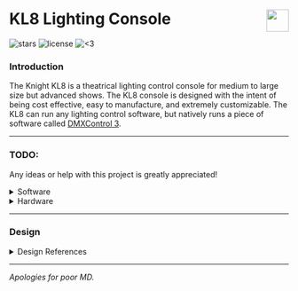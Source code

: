 # KL8 Lighting Console <img align=right height=40 src="https://o.remove.bg/downloads/6f2c4de2-b3a0-4a10-ad6d-098accee7d7a/2741D76E-D972-41E2-8C95-F68DE79C5C57-removebg-preview.png"/>
![stars](https://img.shields.io/github/stars/KnightsWhoSayNi0/kl8) ![license](https://img.shields.io/github/license/KnightsWhoSayNi0/kl8) ![<3](https://img.shields.io/badge/made%20w%2F-%3C3-pink)

### Introduction
The Knight KL8 is a theatrical lighting control console for medium to large size but advanced shows. The KL8 console is designed with the intent of being cost effective, easy to manufacture, and extremely customizable. The KL8 can run any lighting control software, but natively runs a piece of software called [DMXControl 3](https://www.dmxcontrol.org/en/).

____

### TODO:

Any ideas or help with this project is greatly appreciated!

<details>
	<summary>Software</summary>
	
#### DMXControl 3 Plugins to Make:
- Command Line Plugin
- Channel/Preset Fader Plugin
- Preset Direct Select Plugin (or easier creation in softdesk?)
- X Key Plugin
- Secondary Screen Softkey & Encoder Plugin
	
</details>

<details>
	<summary>Hardware</summary>

#### KL8 Hardware In Progress:
<details>
	<summary>Programming Keypad</summary>

(Revision 2)
<img align="right" width="604" height="307" src="https://user-images.githubusercontent.com/62893792/167036810-a7a4013f-8b68-461a-ba38-e66e676a0cd3.png">

Here is the current keypad layout design, a mix of an ETC Eos and grandMA3 face panel.
The main programming blocks are taken mostly from Eos and adapted to DMXControl 3.
The "X Key" block is taken from the grandMA consoles. These X keys will be fully configurable to do whatever the user likes with an intuitive GUI plugin for DMXControl 3. The screen on the left hand side is sandwiched between it's softkeys. These soft keys can relate to fixutre customization, encoder settings, or any function the user desires. There are 6 encoders (I might decide on only 4, but I'm not sure at this point) which are user assignable to fixture controls such as pan, tilt, color, or anything else.

This design was created using a tool called Keyboard Layout Editor. Feel free to [edit it for yourself](http://www.keyboard-layout-editor.com/#/gists/e030ad35cbfd43364c7b67a4cc7e4a10).

</details>
	
#### KL8 Hardware to Design:
- Body (Case)
- Programming Keypad Assembly
- Keyboard Assembly
- Fader Assembly
- Motherboard
- Connection Daughterboards
- I/O Boards
- Screen Assembly

</details>

____

### Design

<details>
	<summary>Design References</summary>
	
The KL8 console body design will mostly be derrived from grandMA3/2 and ETC Eos consoles.

Here are some of the reference images I'm using to design the KL8.

<img width="702" height="347" src="https://user-images.githubusercontent.com/62893792/164503343-f07e9156-be62-4ff7-a7b0-a60009f4dddd.png">
<img width="702" height="347" src="https://user-images.githubusercontent.com/62893792/167042384-b625fd58-107a-4cda-a4be-217f71fcd02a.png">
<img width="702" height="347" src="https://user-images.githubusercontent.com/62893792/167042381-c0313386-ac45-43fc-99e2-8e509575d867.png">
<img width="722" height="367" src="https://user-images.githubusercontent.com/62893792/167042383-09610658-e476-466d-9e67-f50a8049910c.png">

<p align="center">And last but not least...</p>
	
<p align="center">
	<img width="498" height="366" src="https://user-images.githubusercontent.com/62893792/164237335-4cd6bead-046a-43cd-b988-9b3458eb659e.gif">
</p>
	
</details>

____
	
*Apologies for poor MD.*
